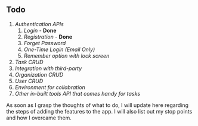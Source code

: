 ## Todo

1. *Authentication APIs*
    1. *Login* -  **Done**
    2. *Registration* - **Done**
    3. *Forget Password*
    4. *One-Time Login (Email Only)*
    5. *Remember option with lock screen*
2. *Task CRUD*
3. *Integration with third-party*
4. *Organization CRUD*
5. *User CRUD*
6. *Environment for collabration*
7. *Other in-built tools API that comes handy for tasks*

As soon as I grasp the thoughts of what to do, I will update here regarding the steps of adding the features to the app.
I will also list out my stop points and how I overcame them.
